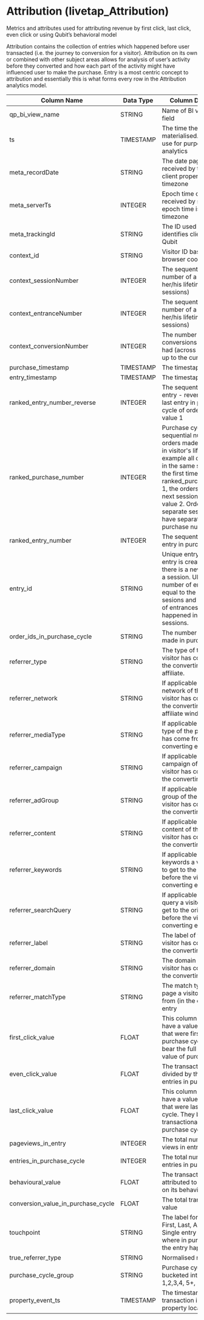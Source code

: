 # Attribution (livetap_Attribution)

Metrics and attributes used for attributing revenue by first click, last click, even click or using Qubit’s behavioral model

Attribution contains the collection of entries which happened before user transacted (i.e. the journey to conversion for a visitor). Attribution on its own or combined with other subject areas allows for analysis of user’s activity before they converted and how each part of the activity might have influenced user to make the purchase. Entry is a most centric concept to attribution and essentially this is what forms every row in the Attribution analytics model.

|  **Column Name** | **Data Type** | **Column Description** |
| --- | --- | --- |
|  qp_bi_view_name | STRING | Name of BI view, static field |
|  ts | TIMESTAMP | The time the record was materialised. NB do not use for purpose of analytics |
|  meta_recordDate | STRING | The date pageview was received by the server in client property's timezone |
|  meta_serverTs | INTEGER | Epoch time of event - as received by server. NB epoch time is in UTC timezone |
|  meta_trackingId | STRING | The ID used that uniquely identifies client brand in Qubit |
|  context_id | STRING | Visitor ID based on browser cookie |
|  context_sessionNumber | INTEGER | The sequential session number of a user in her/his lifetime (across all sessions) |
|  context_entranceNumber | INTEGER | The sequential entrance number of a user in her/his lifetime (across all sessions) |
|  context_conversionNumber | INTEGER | The number of conversions visitor has had (across all sessions) up to the current view |
|  purchase_timestamp | TIMESTAMP | The timestap of order |
|  entry_timestamp | TIMESTAMP | The timestap of entry |
|  ranked_entry_number_reverse | INTEGER | The sequential number of entry - reversed. E.g. the last entry in purchase cycle of order would have value 1 |
|  ranked_purchase_number | INTEGER | Purchase cycle / sequential number of orders made in a session in visitor's lifetime. For example all orders made in the same session for the first time would have ranked_purchase_number 1, the orders made in the next session would have value 2. Orders made in separate session would have separate ranked purchase numbers |
|  ranked_entry_number | INTEGER | The sequential number of entry in purchase cycle. |
|  entry_id | STRING | Unique entry ID. A new entry is created when there is a new entrance in a session. Ultimately the number of entries is equal to the number of sesions and the number of entrances that happened in those sessions. |
|  order_ids_in_purchase_cycle | STRING | The number of orders made in purchase cycle. |
|  referrer_type | STRING | The type of the page a visitor has come from in the converting entry e.g. affiliate. |
|  referrer_network | STRING | If applicable - the network of the page a visitor has come from in the converting entry e.g. affiliate window. |
|  referrer_mediaType | STRING | If applicable - the media type of the page a visitor has come from (in the converting entry |
|  referrer_campaign | STRING | If applicable - the campaign of the page a visitor has come from  (in the converting entry |
|  referrer_adGroup | STRING | If applicable - the ad group of the page a visitor has come from  (in the converting entry |
|  referrer_content | STRING | If applicable - the content of the page a visitor has come from  (in the converting entry |
|  referrer_keywords | STRING | If applicable - the keywords a visitor used to get to the original page before the view  (in the converting entry |
|  referrer_searchQuery | STRING | If applicable - the search query a visitor used to get to the original page before the view  (in the converting entry |
|  referrer_label | STRING | The label of the page a visitor has come from  (in the converting entry |
|  referrer_domain | STRING | The domain of the page a visitor has come from  (in the converting entry |
|  referrer_matchType | STRING | The match type of the page a visitor has come from  (in the converting entry |
|  first_click_value | FLOAT | This column will only have a value for entries that were first in purchase cycle. They bear the full transactional value of purchase cycle. |
|  even_click_value | FLOAT | The transactional value divided by the number of entries in purchase cycle |
|  last_click_value | FLOAT | This column will only have a value for entries that were last in purchase cycle. They bear the full transactional value of purchase cycle. |
|  pageviews_in_entry | INTEGER | The total number of views in entry |
|  entries_in_purchase_cycle | INTEGER | The total number of entries in purchase cycle |
|  behavioural_value | FLOAT | The transactional value attributed to entry based on its behavioural value |
|  conversion_value_in_purchase_cycle | FLOAT | The total transactional value |
|  touchpoint | STRING | The label for entry i.e. First, Last, Assit and Single entry - designates where in purchase cycle the entry happened |
|  true_referrer_type | STRING | Normalised referrer_type |
|  purchase_cycle_group | STRING | Purchase cycle group bucketed into 5 values:  1,2,3,4, 5+, |
|  property_event_ts | TIMESTAMP | The timestamp of transaction in client property local time |

